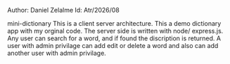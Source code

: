 Author: Daniel Zelalme Id: Atr/2026/08

mini-dictionary
This is a client server architecture. 
This a demo dictionary app with my orginal code. 
The server side is written with node/ express.js. Any user can search for a word, and if found the discription is returned.
A user with admin privilage can add edit or delete a word and also can add another user with admin privilage.
